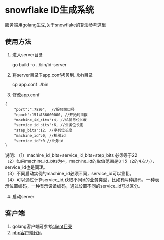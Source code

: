# snowflake ID生成系统

服务端用golang生成,关于snowflake的算法参考[这里](https://www.cnblogs.com/relucent/p/4955340.html)

## 使用方法

1. 进入server目录

    go build -o ../bin/id-server

2. 将server目录下app.conf拷贝到../bin目录

    cp app.conf ../bin

3. 修改app.conf

```
{
    "port":":7890",  //服务端口号
    "epoch":1514736000000, //开始时间戳
    "machine_id_bits":4, //机器号位长度
    "service_id_bits":6, //业务位长度
    "step_bits":12, //序列位长度
    "machine_id":0, //机器id
    "service_id":0 //业务id
}
```

说明: 
（1）machine_id_bits+service_id_bits+step_bits 必须等于22    
（2）如果machine_id_bits为4，machine_id的取值范围是0-15（2的4次方），service_id也是同理。     
（3）不同启动实例的machine_id必须不同，service_id可以重复。     
（4）可以通过计算service_id,获取不同id的业务类型，比如有两种编码，一种表示位置编码，一种表示设备编码，通过设置不同的service_id可以区分。     

4. 启动server

## 客户端

1. golang客户端可参考[client目录](https://github.com/delznet/snowflake/blob/master/client/main.go)
2. [php客户端代码](https://github.com/delznet/snowflake-php-sdk)